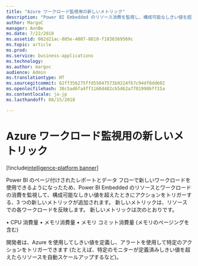 ```yaml
---
title: "Azure ワークロード監視用の新しいメトリック"
description: "Power BI Embedded のリソース消費を監視し、構成可能なしきい値を超えたときにアクションをトリガーするために、4 つの新しいメトリックが追加されました。"
author: MargoC
manager: AnnBe
ms.date: 7/22/2018
ms.assetid: 082d21ac-805e-4007-8810-f1838369569c
ms.topic: article
ms.prod: 
ms.service: business-applications
ms.technology: 
ms.author: margoc
audience: Admin
ms.translationtype: HT
ms.sourcegitcommit: 62ff356275ffd55047573b9224fb7c94df8dd602
ms.openlocfilehash: 38c5ad6fa4ff1160d482cb5d62a7701990bff15a
ms.contentlocale: ja-jp
ms.lasthandoff: 08/15/2018

---
```

#  <a name="new-metrics-for-azure-workload-monitoring"></a>Azure ワークロード監視用の新しいメトリック

[!include[intelligence-platform banner](../../includes/intelligence-platform.md)]



Power BI のページ付けされたレポートとデータ フローで新しいワークロードを使用できるようになったため、Power BI Embedded のリソースとワークロードの消費を監視して、構成可能なしきい値を超えたときにアクションをトリガーする、3 つの新しいメトリックが追加されます。 新しいメトリックは、リソースでの各ワークロードを反映します。 新しいメトリックは次のとおりです。

•   CPU 消費量 •   メモリ消費量 •   メモリ コミット消費量 (メモリのページングを含む)

開発者は、Azure を使用してしきい値を定義し、アラートを使用して特定のアクションをトリガーできます (たとえば、特定のモニターが定義済みしきい値を超えたらリソースを自動スケールアップするなど)。

